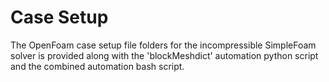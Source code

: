 # Case Setup

<p> The OpenFoam case setup file folders for the incompressible SimpleFoam solver is provided along with the 'blockMeshdict' automation python script and the combined automation bash script. </p>
